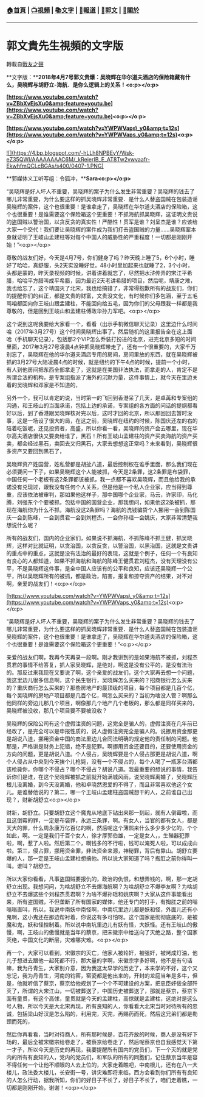 ###  [:house:首頁](https://github.com/ourhimalayas/home) | [:tv:視頻](https://github.com/ourhimalayas/videos) | [:books:文字](https://github.com/ourhimalayas/txt) | [:newspaper:報道](https://github.com/ourhimalayas/news) | [:eagle:郭文](https://github.com/ourhimalayas/guomedia) | [:pray:關於](https://github.com/ourhimalayas/home/tree/master/about)
---
# 郭文貴先生視頻的文字版
轉載自[戰友之聲](http://littleantvoice.blogspot.com)

**文字版：****2018年4月7号郭文贵爆：吴晓辉在华尔道夫酒店的保险箱藏有什么，吴晓辉与胡舒立-海航．是你么逻辑上的关系！<o:p></o:p>**



**[https://www.youtube.com/watch?v=ZBbXvEjsXu0&amp;feature=youtu.be](https://www.youtube.com/watch?v=ZBbXvEjsXu0&amp;feature=youtu.be)<o:p></o:p>**



**[https://www.youtube.com/watch?v=YWPWVaps\_y0&amp;t=12s](https://www.youtube.com/watch?v=YWPWVaps_y0&amp;t=12s)<o:p></o:p>**



[!\[\](https://4.bp.blogspot.com/-hLLh8NPBEyY/Wsk-eZ35QWI/AAAAAAAAC6M/_kReierIB_E_AT8Tw2vwvaafr-EkwhfmQCLcBGAs/s400/0407-1.PNG)](https://4.bp.blogspot.com/-hLLh8NPBEyY/Wsk-eZ35QWI/AAAAAAAAC6M/_kReierIB_E_AT8Tw2vwvaafr-EkwhfmQCLcBGAs/s1600/0407-1.PNG)



**郭媒体义工听写组：令狐冲，****Sara<o:p></o:p>**



“吴晓辉是好人坏人不重要，吴晓辉的案子为什么发生非常重要？吴晓辉的钱去了哪儿非常重要，为什么要这样的抓吴晓辉非常重要．是什么人替盗国贼在包装造谣吴晓辉的案件，这个也很重要！是谁拿走了，吴晓辉在华尔道夫酒店的保险箱，这个也很重要！是谁需要这个保险箱这个更重要！不抓海航抓吴晓辉，这证明文贵说的盗国贼以警治国，以贪反贪的真实性！严酷性！贯军是谁？刘呈杰是谁？应该给大家一个交代！我们要让吴晓辉的案件成为我们打击盗国贼的力量……吴晓辉䅁本身就证明了王岐山孟建柱等对每个中国人的威胁性的严重程度！一切都是刚刚开始！”<o:p></o:p>



尊敬的战友们好，今天是4月7号，你们健身了吗？昨天晚上睡了5，6个小时，睡好了哈哈，真舒服，头2天实没睡好觉，48小时里加起来也就睡了2，3个小时，头都是蒙的，昨天录视频的时候，讲着讲着就忘了，尽然把水浒传弄的宋江平希腊，哈哈平方腊叫成平希腊，因为最近2天老讲希腊的项目，然后呢，靖康之难，我也给忘了，这个靖国灭了北宋，我也给搞错了，非常得抱歉所有的战友们，你们的提醒你们的纠正，都是文贵的财富，文贵没文化，有时候你们多包涵，至于五毛骂咱都回向你王岐山跟孟建柱，不能回向给五毛，因为你们的父母跟我一样都是我尊敬的，但是回到王岐山和孟建柱傅政华孙力军吧。<o:p></o:p>



这个说到这呢我要给大家看一个，看看（出示手机微信聊天记录）这里边什么时间哈（2017年3月27号）这个时间吴晓辉出事了。然后随机的这里报告全在这上面哈（手机聊天记录），包括那2个VIP怎么乔装打扮进的北京，进完北京多短的时间里面，2017年3月27号凌晨4点钟把吴晓辉带走了，还有一个很重要的，大家千万别忘了，吴晓辉在他的华尔道夫酒店专用的房间，房间里放的东西，就在吴晓辉被抓的3月27号大陆凌晨4点的时候，就是纽约的下午4点的时候，提前一个小时，有人到他房间把东西全部拿走了，这就是在美国非法执法，而拿走的人，肯定不是所谓合法的机构，是专案组指派了海外的沉默力量，这件事情上，就今天在里边关着的吴晓辉和邓家是不知道的，



另外一个，我可以肯定的说，当时第一的飞回到香港呆了几天，是卓苒和专案组的沟通，和王岐山的当面承诺，包括上边的承诺，专案组的各方面的问话的提纲都看好以后，到了香港跟吴晓辉核对完以后，这时才回的北京，所以那回回去暂时没事，这是一场设了很大的局，在这之前，吴晓辉在纽约的时候，陈国庆还左的右的陪着吃饭呢，还见投资者，高盛，所以你看一看，吴晓辉的资产会去哪里，现在华尔高夫酒店很快又要卖给谁了，黑石！所有王岐山孟建柱的资产买卖海航的资产买卖，都会经过黑石，卖回去又归黑石，大家去想想这正常吗？未来看到，吴晓辉很多资产又要回到黑石了，



吴晓辉资产姓国营，姓私营都是胡扯八道，最后控制权在谁手里面，那么我们现在必须要问一下子，如果吴晓辉这个人能被抓，今天是2条罪，这2条罪是布袋罪，中国任何一个老板有这2条罪都该被抓，我一点都不喜欢吴晓辉，而且他给我的承诺没有兑现过，跟我没有任何个人关系，但是他是一个私人企业家，应当得到尊重，应该依法被审判，那如果他这样子，那中国哪个企业家，马云，许家印，马化腾，刘强东个个要被抓，包括中国的国营企业，那我想问，如果他这2条被抓，那现在海航你为什么不抓，海航没这2条罪吗？海航的洗钱骗贷个人挪用一会到陈国庆一会到陈峰，一会到贯君一会到刘程杰，一会你孙瑶一会姚庆，大家非常清楚我想说什么呢？



所有的战友们，国内的企业家们，如果说不抓海航，不抓陈峰不抓王健，抓吴晓辉，这样对比就证明，以贪治国，以贪反贪，以警治国，以黑治国，这就是文贵讲的重点中的重点，这就是没有法治的最好的表现，这就是个例子，任何一个有良知有良心的人都知道，如果不抓海航和海航的陈峰王健贯君刘程杰，没有天理没有公平，不是吴晓辉这件事，是全中国人应该有的公平和良知，应该还吴晓辉一个公平，所以吴晓辉所有的被抓，都是政治，陷害，报复和掠夺资产的结果，对不对啊，亲爱的战友们！<o:p></o:p>



[https://www.youtube.com/watch?v=YWPWVaps\_y0&amp;t=12s](https://www.youtube.com/watch?v=YWPWVaps_y0&amp;t=12s)<o:p></o:p>



“吴晓辉是好人坏人不重要，吴晓辉的案子为什么发生非常重要？吴晓辉的钱去了哪儿非常重要，为什么要这样的抓吴晓辉非常重要．是什么人替盗国贼在包装造谣吴晓辉的案件，这个也很重要！是谁拿走了，吴晓辉在华尔道夫酒店的保险箱，这个也很重要！是谁需要这个保险箱这个更重要！”<o:p></o:p>



亲爱的战友们啊，我再今天再录一段啊。刚才我讲到的是如果海航不被抓，刘程杰贯君的事情不给答复，抓人家吴晓辉，是绝对，啊这是没有公平的，是没有法治的。那反过来我现在又要说了啊，这个亲爱的战友们，这个大家再去想一个问题，我这里边儿很多信息啊，这个民生银行，吴晓辉怎么买来的？招商银行怎么买来的？重庆商行怎么买来的？那些房地产的最顶级的项目，每个项目都是几百个亿，每个吴晓辉的房地产项目都是几百个亿，啊怎么买来的？当初为啥没人管？啊那么他同样的旁边儿那几个项目，啊像那几个地产几个老板的，那么都是同样买来的，吴晓辉被没收，那几个项目要不要被没收？



吴晓辉的保险公司有这个虚假注资的问题，这完全是骗人的，虚假注资在几年前已经改了，是完全可以是申报性质的，说人虚假注资完全是骗人的。说挪用资金那更是胡说八道，挪用资金中国的商法里边儿合同法明确的规定他的责任制的问题。他那是，严格讲是财务上犯错，绝不是犯罪。啊挪用资金还要目的，还要使用资金的方向的问题，更是胡说八道。个人侵占，吴晓辉要是个人侵占那更是胡说八道，啊个人侵占从中央到今天挨个儿枪毙，没有一个不侵占的，每个人喝了一瓶茅台酒都该枪毙你，你哪个不侵占？哪个不侵占？胡说八道。我最重要的想说的事情，我告诉你们是谁，在这个吴晓辉被抓之前就开始满城风雨，说吴晓辉离婚了，吴晓辉压根儿没离婚，到今天没离婚，他和卓晓然恩爱的不得了，而且非常喜欢他这个女儿。是谁替他说的？第二，哪一个王岐山孟建柱盗国贼想干的人，之前谁自己出现？，财新胡舒立<o:p></o:p>



财新，胡舒立。只要胡舒立这个魔鬼从地底下钻出来那一刻起，就有人倒霉啦，而且这倒霉的罪，一定是布袋罪，永远三条罪，啊。有女人，当官的都有女人，都是天大的罪，什么周永康万亿百亿的啊，然后呢这个薄熙来什么多少多少亿的，个个如此，啊。一定是我们千百个女人，徐才厚郭伯雄，一定是女人，，生殖器犯罪啦，啊，惹了人啦。然后第二个，啊钱多的不行啦，钱可以淹死人啦，可以成成山啦。第三，侵占罪，挪用资金罪，非法资金来源，神秘罪，背后有靠山。胡舒立要爆的人，那一定是王岐山孟建柱想搞他。所以说大家知道了吗？掏肛之前你得叫一叫。谁叫？胡舒立。



所以大家你看看，凡事盗国贼要报仇的，政治的仇恨，和想弄钱的，啊，那一定胡舒立出现。我想问问，为啥胡舒立不去爆海航啊？为啥胡舒立不爆李友啊？为啥胡舒立不去爆这些个刘程杰贯君啊？为啥不爆孙瑶和姚庆啊？大家从这件事能看出来，所有盗国贼，不但垄断了所有国家的媒体，他还专门的打手，有掏肛之前的嗡嗡嗡直叫，所以，我说中南妖中南怪啊，中南坑里边儿都是妖和怪，外面儿还有小鬼啊，这小鬼还在那边帮衬着，你说这有多可怕呀。这个国家是彻彻底底的，是被魔和鬼，妖和怪控制着。所以说中南坑里边儿有妖有怪，大妖怪。还有王岐山的傲慢，啊，王岐山的傲慢就是当年的蔡京，把宋徽宗中给送向了灭绝之路，整个国家灭绝，中国文化的断层，灾难哪灾难。<o:p></o:p>



再一个，大家可以看到，宋徽宗的灭亡，他家人被轮奸，被强奸，被烤成灯油，他儿子想进去跟他一起死都不行，那大量的字啊，宋徽宗字多好啊，他不是有句话嘛，我为丹青生，大家别介意，因为我这太早学的历史了，本来学的不好，这个又忘记，我为丹青生，河南的钧窑，窑瓷都是他出来的，开封的龙庭当年是多牛，但是，他就听信了蔡京，蔡京给他规划了一个个不可建设的方案，把忠臣奸佞全部歼灭了，所谓的大宋江山，一切被葬送了，中国历史被葬送了，那就是蔡京，蔡京下面有童贯，有这个高俅，童贯就是今天的孟建柱，高俅就是孟建柱，这绝对是这么号人物，所以今天是大北宋再现，所有良知的人，你看看大北宋当时对待所有的忠诚，包括梁山好汉是怎么陷的，利用完，灭完，再赐药而死，然后这兄弟们都是勒颈而死的，



然后你再看看，当时对待商人，所有那时候是，百花齐放的时候，商人是没有好下场的，最后全被宋徽宗给卷走了，被蔡京给卷走了，然后呢蔡京也自我感觉天下第一才子，所以今天是历史的再现，我要提醒所有国内的党员们，下一个灭的就是党内的所有有良知的人，党内的党员们，和军队的所有的同胞们，记住蔡京当年是容不得任何一个让他不顺眼的人去上位的，大家走着瞧吧，中南根儿，还有在八一大楼儿，政法委大楼儿，长安街一号，讲灾难即将来临，西方会看到你们所有有良知的人怎么行动，据我所知，你们的好日子不长了，好日子不长了，咱们走着瞧，一切都是刚刚开始，谢谢！<o:p></o:p>
  
<u></u><sub></sub><sup></sup><strike></strike>